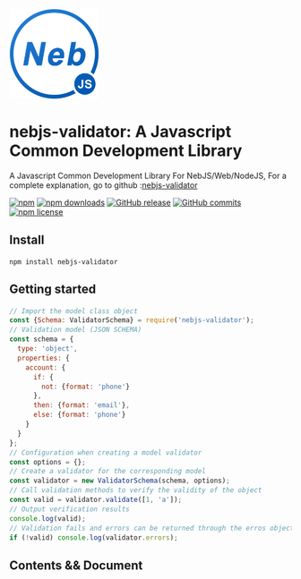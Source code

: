 <img width="160px" src="https://raw.githubusercontent.com/nebjs/nebjs-util-web/master/images/logo.png">

# nebjs-validator: A Javascript Common Development Library

A Javascript Common Development Library For NebJS/Web/NodeJS, 
For a complete explanation, go to github :[nebjs-validator](https://github.com/nebjs/nebjs-validator)

[![npm](https://img.shields.io/npm/v/nebjs-validator.svg)](https://www.npmjs.com/package/nebjs-validator)
[![npm downloads](https://img.shields.io/npm/dm/nebjs-validator.svg)](https://www.npmjs.com/package/nebjs-validator)
[![GitHub release](https://img.shields.io/github/release/nebjs/nebjs-validator.svg)](https://github.com/nebjs/nebjs-validator)
[![GitHub commits](https://img.shields.io/github/commits-since/nebjs/nebjs-validator/v1.0.8.svg)](https://github.com/nebjs/nebjs-validator)
[![npm license](https://img.shields.io/npm/l/nebjs-validator.svg)](/LICENSE)
<!--
[![GitHub tag](https://img.shields.io/github/tag/nebjs/nebjs-validator.svg)](https://github.com/nebjs/nebjs-validator)
[![GitHub package](https://img.shields.io/github/package-json/v/nebjs/nebjs-validator.svg)](https://github.com/nebjs/nebjs-validator)
-->

## Install

```
npm install nebjs-validator
```

## Getting started
```javascript
// Import the model class object
const {Schema: ValidatorSchema} = require('nebjs-validator');
// Validation model (JSON SCHEMA)
const schema = {
  type: 'object',
  properties: {
    account: {
      if: {
        not: {format: 'phone'}
      },
      then: {format: 'email'},
      else: {format: 'phone'}
    }
  }
};
// Configuration when creating a model validator
const options = {};
// Create a validator for the corresponding model
const validator = new ValidatorSchema(schema, options);
// Call validation methods to verify the validity of the object
const valid = validator.validate([1, 'a']);
// Output verification results
console.log(valid);
// Validation fails and errors can be returned through the erros object
if (!valid) console.log(validator.errors);
```

## Contents && Document

